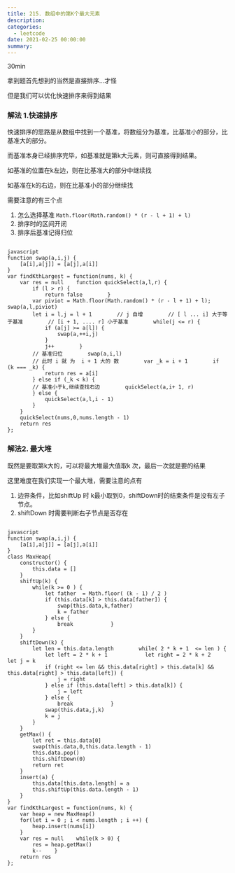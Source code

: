 ```yaml
---
title: 215. 数组中的第K个最大元素
description: 
categories:
  - leetcode
date: 2021-02-25 00:00:00
summary: 
---
```


30min

拿到题首先想到的当然是直接排序…才怪

但是我们可以优化快速排序来得到结果

### 解法 1.快速排序

快速排序的思路是从数组中找到一个基准，将数组分为基准，比基准小的部分，比基准大的部分。

而基准本身已经排序完毕，如基准就是第k大元素，则可直接得到结果。

如基准的位置在k左边，则在比基准大的部分中继续找

如基准在k的右边，则在比基准小的部分继续找

需要注意的有三个点

1. 怎么选择基准 `Math.floor(Math.random() * (r - l + 1) + l)`
1. 排序时的区间开闭
1. 排序后基准记得归位
```

javascript
function swap(a,i,j) {
    [a[i],a[j]] = [a[j],a[i]]
}
var findKthLargest = function(nums, k) {
    var res = null    function quickSelect(a,l,r) {
        if (l > r) {
            return false        }
        var piviot = Math.floor(Math.random() * (r - l + 1) + l);        swap(a,l,piviot)
        let i = l,j = l + 1        // j 自增        // [ l ... i] 大于等于基准        // [i + 1, .... r] 小于基准        while(j <= r) {
            if (a[j] >= a[l]) {
                swap(a,++i,j)
            }
            j++        }
        // 基准归位        swap(a,i,l)
        // 此时 i 就 为  i + 1 大的 数        var _k = i + 1        if (k === _k) {
            return res = a[i]
        } else if (_k < k) {
        // 基准小于k,继续查找右边        quickSelect(a,i+ 1, r)
        } else {
            quickSelect(a,l,i - 1)
        }
    }
    quickSelect(nums,0,nums.length - 1)
    return res
};
```

### 解法2. 最大堆

既然是要取第k大的，可以将最大堆最大值取k 次，最后一次就是要的结果

这里难度在我们实现一个最大堆，需要注意的点有

1. 边界条件，比如shiftUp 时 k最小取到0，shiftDown时的结束条件是没有左子节点。
1. shiftDown 时需要判断右子节点是否存在
```

javascript
function swap(a,i,j) {
    [a[i],a[j]] = [a[j],a[i]]
}
class MaxHeap{
    constructor() {
        this.data = []
    }
    shiftUp(k) {
        while(k >= 0 ) {
            let father  = Math.floor( (k - 1) / 2 )
            if (this.data[k] > this.data[father]) {
                swap(this.data,k,father)
                k = father
            } else {
                break            }
        }
    }
    shiftDown(k) {
        let len = this.data.length        while( 2 * k + 1  <= len ) {
            let left = 2 * k + 1            let right = 2 * k + 2            let j = k
            if (right <= len && this.data[right] > this.data[k] && this.data[right] > this.data[left]) {
                j = right
            } else if (this.data[left] > this.data[k]) {
                j = left
            } else {
                break            }
            swap(this.data,j,k)
            k = j
        }
    }
    getMax() {
        let ret = this.data[0]
        swap(this.data,0,this.data.length - 1)
        this.data.pop()
        this.shiftDown(0)
        return ret
    }
    insert(a) {
        this.data[this.data.length] = a
        this.shiftUp(this.data.length - 1)
    }
}
var findKthLargest = function(nums, k) {
    var heap = new MaxHeap()
    for(let i = 0 ; i < nums.length ; i ++) {
        heap.insert(nums[i])
    }
    var res = null    while(k > 0) {
        res = heap.getMax()
        k--    }
    return res
};
```

